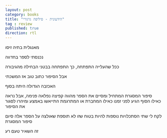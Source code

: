 ```yaml
---
layout: post
category: books
title: "הידעונית - פיליפה גרגורי"
tag : review
published: true
direction: rtl
---
```

מאנגלית בתיה זיסו

נכנסתי לספר בחדווה

ככל שהעלייה התפתחה, כך התפתחה בבטני הבחילה מהגיבורה

אבל הסיפור כתוב טוב אז המשכתי

האכזבה הגדולה היתה בסוף

סיפור המסגרת המתחיל ומסיים את הספר מהווה קפיצה נפלאה פנימה, אבל נראה כאילו הסוף הגיע לפני זמנו כאילו המחברת או המתרגמת התייאשו באמצע ומיהרו לסגור את הסיפור

לקח לי שתי הסתכלויות נוספות להיות בטוח שזו לא תוספת שאולצה על הספר אלה סיום סיפור המסגרת

זה השאיר טעם רע
